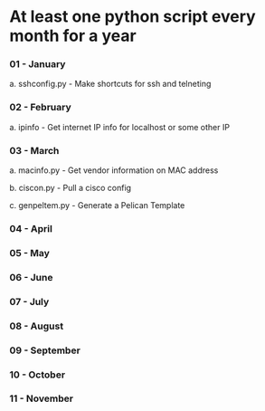 # At least one python script every month for a year

### 01 - January

   a. sshconfig.py - Make shortcuts for ssh and telneting

### 02 - February

   a.  ipinfo - Get internet IP info for localhost or some other IP

### 03 - March

   a. macinfo.py - Get vendor information on MAC address 

   b. ciscon.py - Pull a cisco config 

   c. genpeltem.py - Generate a Pelican Template

### 04 - April
### 05 - May
### 06 - June
### 07 - July
### 08 - August
### 09 - September
### 10 - October
### 11 - November
